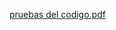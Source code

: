 [pruebas del codigo.pdf](https://github.com/JoseCabrera88/PrimerParcial/files/14547362/pruebas.del.codigo.pdf)
